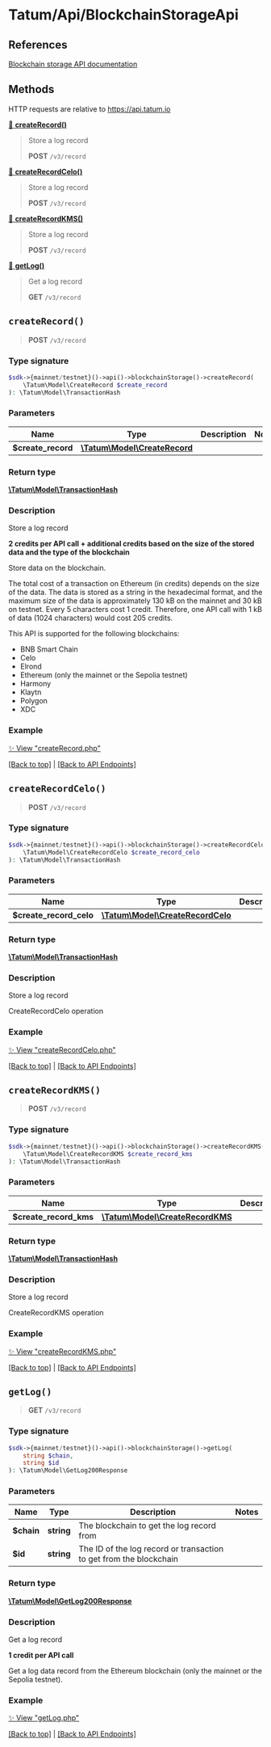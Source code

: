 # Tatum/Api/BlockchainStorageApi

## References

[Blockchain storage API documentation](https://apidoc.tatum.io/tag/Blockchain-storage/)

## Methods

HTTP requests are relative to https://api.tatum.io

[🔹 **createRecord()**](#createrecord) 

> Store a log record
> 
> **POST** `/v3/record`

[🔹 **createRecordCelo()**](#createrecordcelo) 

> Store a log record
> 
> **POST** `/v3/record`

[🔹 **createRecordKMS()**](#createrecordkms) 

> Store a log record
> 
> **POST** `/v3/record`

[🔹 **getLog()**](#getlog) 

> Get a log record
> 
> **GET** `/v3/record`



## `createRecord()`

> **POST** `/v3/record`

### Type signature

```php
$sdk->{mainnet/testnet}()->api()->blockchainStorage()->createRecord(
    \Tatum\Model\CreateRecord $create_record
): \Tatum\Model\TransactionHash
```

### Parameters

Name | Type | Description  | Notes
------------- | ------------- | ------------- | -------------
 **$create_record** | [**\Tatum\Model\CreateRecord**](../Model/CreateRecord.md) |  |

### Return type

[**\Tatum\Model\TransactionHash**](../Model/TransactionHash.md)

### Description

Store a log record

<b>2 credits per API call + additional credits based on the size of the stored data and the type of the blockchain</b>

 Store data on the blockchain.

 The total cost of a transaction on Ethereum (in credits) depends on the size of the data. The data is stored as a string in the hexadecimal format, and the maximum size of the data is approximately 130 kB on the mainnet and 30 kB on testnet. Every 5 characters cost 1 credit.
 Therefore, one API call with 1 kB of data (1024 characters) would cost 205 credits.

 This API is supported for the following blockchains:

 <ul> <li>BNB Smart Chain</li> <li>Celo</li> <li>Elrond</li> <li>Ethereum (only the mainnet or the Sepolia testnet)</li> <li>Harmony</li> <li>Klaytn</li> <li>Polygon</li> <li>XDC</li> </ul>

### Example

[✨ View "createRecord.php"](https://github.com/tatumio/tatum-php/blob/master/examples/Api/BlockchainStorageApi/createRecord.php)

[[Back to top]](#) | [[Back to API Endpoints]](../index.md#api-endpoints)

## `createRecordCelo()`

> **POST** `/v3/record`

### Type signature

```php
$sdk->{mainnet/testnet}()->api()->blockchainStorage()->createRecordCelo(
    \Tatum\Model\CreateRecordCelo $create_record_celo
): \Tatum\Model\TransactionHash
```

### Parameters

Name | Type | Description  | Notes
------------- | ------------- | ------------- | -------------
 **$create_record_celo** | [**\Tatum\Model\CreateRecordCelo**](../Model/CreateRecordCelo.md) |  |

### Return type

[**\Tatum\Model\TransactionHash**](../Model/TransactionHash.md)

### Description

Store a log record

CreateRecordCelo operation

### Example

[✨ View "createRecordCelo.php"](https://github.com/tatumio/tatum-php/blob/master/examples/Api/BlockchainStorageApi/createRecordCelo.php)

[[Back to top]](#) | [[Back to API Endpoints]](../index.md#api-endpoints)

## `createRecordKMS()`

> **POST** `/v3/record`

### Type signature

```php
$sdk->{mainnet/testnet}()->api()->blockchainStorage()->createRecordKMS(
    \Tatum\Model\CreateRecordKMS $create_record_kms
): \Tatum\Model\TransactionHash
```

### Parameters

Name | Type | Description  | Notes
------------- | ------------- | ------------- | -------------
 **$create_record_kms** | [**\Tatum\Model\CreateRecordKMS**](../Model/CreateRecordKMS.md) |  |

### Return type

[**\Tatum\Model\TransactionHash**](../Model/TransactionHash.md)

### Description

Store a log record

CreateRecordKMS operation

### Example

[✨ View "createRecordKMS.php"](https://github.com/tatumio/tatum-php/blob/master/examples/Api/BlockchainStorageApi/createRecordKMS.php)

[[Back to top]](#) | [[Back to API Endpoints]](../index.md#api-endpoints)

## `getLog()`

> **GET** `/v3/record`

### Type signature

```php
$sdk->{mainnet/testnet}()->api()->blockchainStorage()->getLog(
    string $chain,
    string $id
): \Tatum\Model\GetLog200Response
```

### Parameters

Name | Type | Description  | Notes
------------- | ------------- | ------------- | -------------
 **$chain** | **string**  | The blockchain to get the log record from |
 **$id** | **string**  | The ID of the log record or transaction to get from the blockchain |

### Return type

[**\Tatum\Model\GetLog200Response**](../Model/GetLog200Response.md)

### Description

Get a log record

<b>1 credit per API call</b>

 Get a log data record from the Ethereum blockchain (only the mainnet or the Sepolia testnet).

### Example

[✨ View "getLog.php"](https://github.com/tatumio/tatum-php/blob/master/examples/Api/BlockchainStorageApi/getLog.php)

[[Back to top]](#) | [[Back to API Endpoints]](../index.md#api-endpoints)
